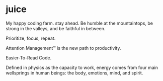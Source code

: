 # juice
My happy coding farm.
stay ahead.
Be humble at the mountaintops, be strong in the valleys, and be faithful in between.

Prioritize, focus, repeat.

Attention Management™ is the new path to productivity.

Easier-To-Read Code.

Defined in physics as the capacity to work, energy comes from four main wellsprings in human beings: the body, emotions, mind, and spirit.



